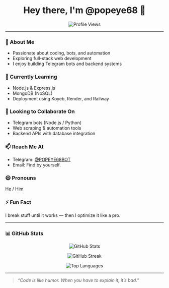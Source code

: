 <h1 align="center">Hey there, I'm @popeye68 👋</h1>

<p align="center">
  <img src="https://komarev.com/ghpvc/?username=yourusername&label=Profile%20views&color=0e75b6&style=flat" alt="Profile Views" />
</p>

---

### 👀 About Me  
- Passionate about coding, bots, and automation  
- Exploring full-stack web development  
- I enjoy building Telegram bots and backend systems  

### 🌱 Currently Learning  
- Node.js & Express.js  
- MongoDB (NoSQL)  
- Deployment using Koyeb, Render, and Railway  

### 🤝 Looking to Collaborate On  
- Telegram bots (Node.js / Python)  
- Web scraping & automation tools  
- Backend APIs with database integration  

### 📫 Reach Me At  
- Telegram: [@POPEYE68BOT](https://t.me/POPEYE68BOT)  
- Email: Find by yourself.

### 😄 Pronouns  
He / Him  

### ⚡ Fun Fact  
I break stuff until it works — then I optimize it like a pro.

---

### 📊 GitHub Stats

<p align="center">
  <img src="https://github-readme-stats.vercel.app/api?username=popeye68&show_icons=true&theme=radical" alt="GitHub Stats" />
</p>

<p align="center">
  <img src="https://github-readme-streak-stats.herokuapp.com/?user=popeye68&theme=radical" alt="GitHub Streak" />
</p>

<p align="center">
  <img src="https://github-readme-stats.vercel.app/api/top-langs/?username=popeye68&layout=compact&theme=radical" alt="Top Languages" />
</p>

---

> *“Code is like humor. When you have to explain it, it’s bad.”*

